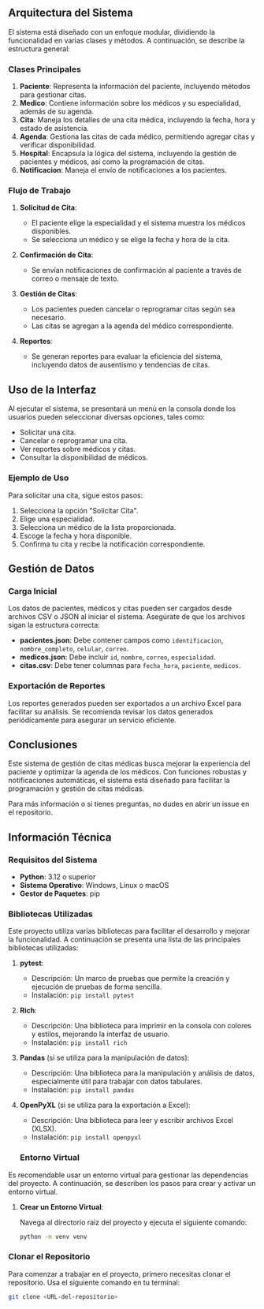 ## Arquitectura del Sistema

El sistema está diseñado con un enfoque modular, dividiendo la funcionalidad en varias clases y métodos. A continuación, se describe la estructura general:

### Clases Principales

1. **Paciente**: Representa la información del paciente, incluyendo métodos para gestionar citas.
2. **Medico**: Contiene información sobre los médicos y su especialidad, además de su agenda.
3. **Cita**: Maneja los detalles de una cita médica, incluyendo la fecha, hora y estado de asistencia.
4. **Agenda**: Gestiona las citas de cada médico, permitiendo agregar citas y verificar disponibilidad.
5. **Hospital**: Encapsula la lógica del sistema, incluyendo la gestión de pacientes y médicos, así como la programación de citas.
6. **Notificacion**: Maneja el envío de notificaciones a los pacientes.

### Flujo de Trabajo

1. **Solicitud de Cita**:
   - El paciente elige la especialidad y el sistema muestra los médicos disponibles.
   - Se selecciona un médico y se elige la fecha y hora de la cita.

2. **Confirmación de Cita**:
   - Se envían notificaciones de confirmación al paciente a través de correo o mensaje de texto.

3. **Gestión de Citas**:
   - Los pacientes pueden cancelar o reprogramar citas según sea necesario.
   - Las citas se agregan a la agenda del médico correspondiente.

4. **Reportes**:
   - Se generan reportes para evaluar la eficiencia del sistema, incluyendo datos de ausentismo y tendencias de citas.

## Uso de la Interfaz

Al ejecutar el sistema, se presentará un menú en la consola donde los usuarios pueden seleccionar diversas opciones, tales como:

- Solicitar una cita.
- Cancelar o reprogramar una cita.
- Ver reportes sobre médicos y citas.
- Consultar la disponibilidad de médicos.

### Ejemplo de Uso

Para solicitar una cita, sigue estos pasos:

1. Selecciona la opción "Solicitar Cita".
2. Elige una especialidad.
3. Selecciona un médico de la lista proporcionada.
4. Escoge la fecha y hora disponible.
5. Confirma tu cita y recibe la notificación correspondiente.

## Gestión de Datos

### Carga Inicial

Los datos de pacientes, médicos y citas pueden ser cargados desde archivos CSV o JSON al iniciar el sistema. Asegúrate de que los archivos sigan la estructura correcta:

- **pacientes.json**: Debe contener campos como `identificacion`, `nombre_completo`, `celular`, `correo`.
- **medicos.json**: Debe incluir `id`, `nombre`, `correo`, `especialidad`.
- **citas.csv**: Debe tener columnas para `fecha_hora`, `paciente`, `medicos`.

### Exportación de Reportes

Los reportes generados pueden ser exportados a un archivo Excel para facilitar su análisis. Se recomienda revisar los datos generados periódicamente para asegurar un servicio eficiente.

## Conclusiones

Este sistema de gestión de citas médicas busca mejorar la experiencia del paciente y optimizar la agenda de los médicos. Con funciones robustas y notificaciones automáticas, el sistema está diseñado para facilitar la programación y gestión de citas médicas.

Para más información o si tienes preguntas, no dudes en abrir un issue en el repositorio.

## Información Técnica

### Requisitos del Sistema

- **Python**: 3.12 o superior
- **Sistema Operativo**: Windows, Linux o macOS
- **Gestor de Paquetes**: pip

### Bibliotecas Utilizadas

Este proyecto utiliza varias bibliotecas para facilitar el desarrollo y mejorar la funcionalidad. A continuación se presenta una lista de las principales bibliotecas utilizadas:

1. **pytest**: 
   - Descripción: Un marco de pruebas que permite la creación y ejecución de pruebas de forma sencilla.
   - Instalación: `pip install pytest`

2. **Rich**:
   - Descripción: Una biblioteca para imprimir en la consola con colores y estilos, mejorando la interfaz de usuario.
   - Instalación: `pip install rich`

3. **Pandas** (si se utiliza para la manipulación de datos):
   - Descripción: Una biblioteca para la manipulación y análisis de datos, especialmente útil para trabajar con datos tabulares.
   - Instalación: `pip install pandas`

4. **OpenPyXL** (si se utiliza para la exportación a Excel):
   - Descripción: Una biblioteca para leer y escribir archivos Excel (XLSX).
   - Instalación: `pip install openpyxl`

   ### Entorno Virtual

Es recomendable usar un entorno virtual para gestionar las dependencias del proyecto. A continuación, se describen los pasos para crear y activar un entorno virtual.

1. **Crear un Entorno Virtual**:

   Navega al directorio raíz del proyecto y ejecuta el siguiente comando:

   ```bash
   python -m venv venv


 ### Clonar el Repositorio

Para comenzar a trabajar en el proyecto, primero necesitas clonar el repositorio. Usa el siguiente comando en tu terminal:

```bash
git clone <URL-del-repositorio>